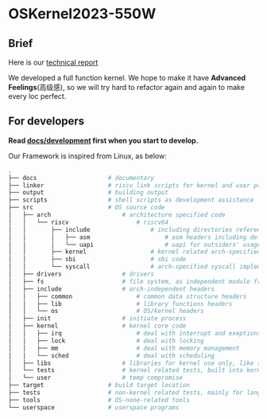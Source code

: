# OSKernel2023-550W

## Brief

Here is our [technical report](./docs/report.md)

We developed a full function kernel. We hope to make it have **Advanced Feelings**(高级感), so we will try hard to refactor again and again to make every loc perfect.

## For developers

**Read [docs/development](./docs/development.md) first when you start to develop.**

Our Framework is inspired from Linux, as below:

```sh
.
├── docs                    # documentary
├── linker                  # riscv link scripts for kernel and user program
├── output                  # building output
├── scripts                 # shell scripts as development assistance
├── src                     # OS source code
│   ├── arch                    # architecture specified code
│   │   └── riscv                   # riscv64
│   │       ├── include                 # including directories referenced by kernel and implementd by arch-code
│   │       │   ├── asm                     # asm headers including definations or macros
│   │       │   └── uapi                    # uapi for outsiders' usage, like syscall number
│   │       ├── kernel                  # kernel related arch-specified code
│   │       ├── sbi                     # sbi code
│   │       └── syscall                 # arch-specified syscall implementation
│   ├── drivers                 # drivers
│   ├── fs                      # file system, as independent module from kernel
│   ├── include                 # arch-independent headers
│   │   ├── common                  # common data structure headers
│   │   ├── lib                     # library functions headers
│   │   └── os                      # OS/kernel headers
│   ├── init                    # initiate process
│   ├── kernel                  # kernel core code
│   │   ├── irq                     # deal with interrupt and exeptions
│   │   ├── lock                    # deal with locking
│   │   ├── mm                      # deal with memory management
│   │   └── sched                   # deal with scheduling
│   ├── libs                    # libraries for kernel use only, like string and print
│   └── tests                   # kernel related tests, built into kernel
│   └── user                    # temp compromise
├── target                  # build target location
├── tests                   # non-kernel related tests, mainly for language features using host compiler and env
├── tools                   # OS-none-related tools
└── userspace               # userspace programs
```
